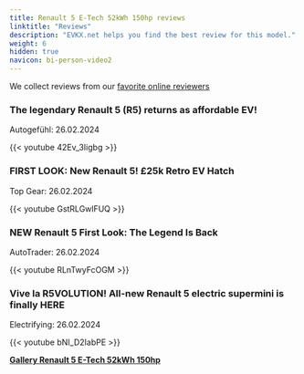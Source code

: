 ```yaml
---
title: Renault 5 E-Tech 52kWh 150hp reviews
linktitle: "Reviews"
description: "EVKX.net helps you find the best review for this model."
weight: 6
hidden: true
navicon: bi-person-video2
---
```

We collect reviews from our [favorite online reviewers](../../../../../guides/evreviewers/)

<div class="container text-center shadow p-2 pe-4 mb-5 bg-body-tertiary rounded border">
<h3>The legendary Renault 5 (R5) returns as affordable EV!</h3>
<p>Autogefühl: 26.02.2024</p>

{{< youtube 42Ev_3Iigbg >}}

</div>
<div class="container text-center shadow p-2 pe-4 mb-5 bg-body-tertiary rounded border">
<h3>FIRST LOOK: New Renault 5! £25k Retro EV Hatch</h3>
<p>Top Gear: 26.02.2024</p>

{{< youtube GstRLGwlFUQ >}}

</div>
<div class="container text-center shadow p-2 pe-4 mb-5 bg-body-tertiary rounded border">
<h3>NEW Renault 5 First Look: The Legend Is Back</h3>
<p>AutoTrader: 26.02.2024</p>

{{< youtube RLnTwyFcOGM >}}

</div>
<div class="container text-center shadow p-2 pe-4 mb-5 bg-body-tertiary rounded border">
<h3>Vive la R5VOLUTION! All-new Renault 5 electric supermini is finally HERE</h3>
<p>Electrifying: 26.02.2024</p>

{{< youtube bNI_D2IabPE >}}

</div>
<div class="mt-3 mb-3">
<a href="../gallery/" class="text-decoration-none text-black">
<strong><i class="bi-arrow-left"></i>Gallery  </strong>
</a>
<a href="../" class="text-decoration-none text-black float-end">
<strong>Renault 5 E-Tech 52kWh 150hp <i class="bi-arrow-right"></i></strong>
</a>
</div>
